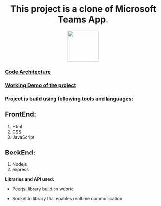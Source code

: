 

<div align="center">

# This project is a clone of Microsoft Teams App.

<img src="teams.png" width="100" height = "100"></div>


### [Code Architecture](./tutorial-CodeArchitecture.html)

### [Working Demo of the project](https://ms-teams-clone-deepikabirthare.herokuapp.com/)


### Project is build using following tools and languages:

## FrontEnd:  
1. Html
2. CSS
3. JavaScript

## BeckEnd:   
1. Nodejs
2. express

**Libraries and API used:**

 * Peerjs:  library build on webrtc

 * Socket.io library that enables realtime communication
